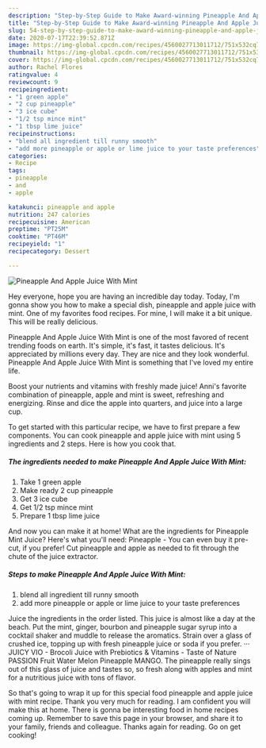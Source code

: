 ```yaml
---
description: "Step-by-Step Guide to Make Award-winning Pineapple And Apple Juice With Mint"
title: "Step-by-Step Guide to Make Award-winning Pineapple And Apple Juice With Mint"
slug: 54-step-by-step-guide-to-make-award-winning-pineapple-and-apple-juice-with-mint
date: 2020-07-17T22:39:52.871Z
image: https://img-global.cpcdn.com/recipes/4560027713011712/751x532cq70/pineapple-and-apple-juice-with-mint-recipe-main-photo.jpg
thumbnail: https://img-global.cpcdn.com/recipes/4560027713011712/751x532cq70/pineapple-and-apple-juice-with-mint-recipe-main-photo.jpg
cover: https://img-global.cpcdn.com/recipes/4560027713011712/751x532cq70/pineapple-and-apple-juice-with-mint-recipe-main-photo.jpg
author: Rachel Flores
ratingvalue: 4
reviewcount: 9
recipeingredient:
- "1 green apple"
- "2 cup pineapple"
- "3 ice cube"
- "1/2 tsp mince mint"
- "1 tbsp lime juice"
recipeinstructions:
- "blend all ingredient till runny smooth"
- "add more pineapple or apple or lime juice to your taste preferences"
categories:
- Recipe
tags:
- pineapple
- and
- apple

katakunci: pineapple and apple 
nutrition: 247 calories
recipecuisine: American
preptime: "PT25M"
cooktime: "PT46M"
recipeyield: "1"
recipecategory: Dessert

---
```



![Pineapple And Apple Juice With Mint](https://img-global.cpcdn.com/recipes/4560027713011712/751x532cq70/pineapple-and-apple-juice-with-mint-recipe-main-photo.jpg)

Hey everyone, hope you are having an incredible day today. Today, I'm gonna show you how to make a special dish, pineapple and apple juice with mint. One of my favorites food recipes. For mine, I will make it a bit unique. This will be really delicious.

Pineapple And Apple Juice With Mint is one of the most favored of recent trending foods on earth. It's simple, it's fast, it tastes delicious. It's appreciated by millions every day. They are nice and they look wonderful. Pineapple And Apple Juice With Mint is something that I've loved my entire life.

Boost your nutrients and vitamins with freshly made juice! Anni&#39;s favorite combination of pineapple, apple and mint is sweet, refreshing and energizing. Rinse and dice the apple into quarters, and juice into a large cup.


To get started with this particular recipe, we have to first prepare a few components. You can cook pineapple and apple juice with mint using 5 ingredients and 2 steps. Here is how you cook that.

<!--inarticleads1-->

##### The ingredients needed to make Pineapple And Apple Juice With Mint:

1. Take 1 green apple
1. Make ready 2 cup pineapple
1. Get 3 ice cube
1. Get 1/2 tsp mince mint
1. Prepare 1 tbsp lime juice


And now you can make it at home! What are the ingredients for Pineapple Mint Juice? Here&#39;s what you&#39;ll need: Pineapple - You can even buy it pre-cut, if you prefer! Cut pineapple and apple as needed to fit through the chute of the juice extractor. 

<!--inarticleads2-->

##### Steps to make Pineapple And Apple Juice With Mint:

1. blend all ingredient till runny smooth
1. add more pineapple or apple or lime juice to your taste preferences


Juice the ingredients in the order listed. This juice is almost like a day at the beach. Put the mint, ginger, bourbon and pineapple sugar syrup into a cocktail shaker and muddle to release the aromatics. Strain over a glass of crushed ice, topping up with fresh pineapple juice or soda if you prefer. ··· JUICY VIO - Brocoli Juice with Prebiotics &amp; Vitamins - Taste of Nature PASSION Fruit Water Melon Pineapple MANGO. The pineapple really sings out of this glass of juice and tastes so, so fresh along with apples and mint for a nutritious juice with tons of flavor. 

So that's going to wrap it up for this special food pineapple and apple juice with mint recipe. Thank you very much for reading. I am confident you will make this at home. There is gonna be interesting food in home recipes coming up. Remember to save this page in your browser, and share it to your family, friends and colleague. Thanks again for reading. Go on get cooking!
